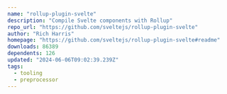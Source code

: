 ```yaml
---
name: "rollup-plugin-svelte"
description: "Compile Svelte components with Rollup"
repo_url: "https://github.com/sveltejs/rollup-plugin-svelte"
author: "Rich Harris"
homepage: "https://github.com/sveltejs/rollup-plugin-svelte#readme"
downloads: 86389
dependents: 126
updated: "2024-06-06T09:02:39.239Z"
tags: 
  - tooling
  - preprocessor
---
```

